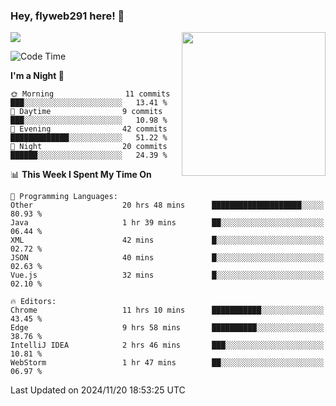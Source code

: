 ### Hey, flyweb291 here! 👋

![](https://metrics.lecoq.io/cherry291?template=classic&config.timezone=Asia%2FShanghai)
<img align='right' src="https://media.giphy.com/media/M9gbBd9nbDrOTu1Mqx/giphy.gif" width="230">
<!-- ![](https://github-readme-stats-ouuan.vercel.app/api?username=flyweb291&theme=dark&show_icons=true) -->

<!--START_SECTION:waka-->
![Code Time](http://img.shields.io/badge/Code%20Time-519%20hrs%2031%20mins-blue)

**I'm a Night 🦉** 

```text
🌞 Morning                11 commits          ███░░░░░░░░░░░░░░░░░░░░░░   13.41 % 
🌆 Daytime                9 commits           ███░░░░░░░░░░░░░░░░░░░░░░   10.98 % 
🌃 Evening                42 commits          █████████████░░░░░░░░░░░░   51.22 % 
🌙 Night                  20 commits          ██████░░░░░░░░░░░░░░░░░░░   24.39 % 
```


📊 **This Week I Spent My Time On** 

```text
💬 Programming Languages: 
Other                    20 hrs 48 mins      ████████████████████░░░░░   80.93 % 
Java                     1 hr 39 mins        ██░░░░░░░░░░░░░░░░░░░░░░░   06.44 % 
XML                      42 mins             █░░░░░░░░░░░░░░░░░░░░░░░░   02.72 % 
JSON                     40 mins             █░░░░░░░░░░░░░░░░░░░░░░░░   02.63 % 
Vue.js                   32 mins             █░░░░░░░░░░░░░░░░░░░░░░░░   02.10 % 

🔥 Editors: 
Chrome                   11 hrs 10 mins      ███████████░░░░░░░░░░░░░░   43.45 % 
Edge                     9 hrs 58 mins       ██████████░░░░░░░░░░░░░░░   38.76 % 
IntelliJ IDEA            2 hrs 46 mins       ███░░░░░░░░░░░░░░░░░░░░░░   10.81 % 
WebStorm                 1 hr 47 mins        ██░░░░░░░░░░░░░░░░░░░░░░░   06.97 % 
```


 Last Updated on 2024/11/20 18:53:25 UTC
<!--END_SECTION:waka-->

<!--
**flyweb291/数字游牧人** is a ✨ _special_ ✨ repository because its `README.md` (this file) appears on your GitHub profile.

Here are some ideas to get you started:

- 🔭 I’m currently working on ...
- 🌱 I’m currently learning ...
- 👯 I’m looking to collaborate on ...
- 🤔 I’m looking for help with ...
- 💬 Ask me about ...
- 📫 How to reach me: ...
- 😄 Pronouns: ...
- ⚡ Fun fact: ...
-->
